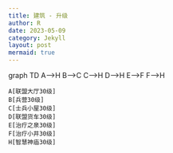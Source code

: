 ```yaml
---
title: 建筑 - 升级
author: R
date: 2023-05-09
category: Jekyll
layout: post
mermaid: true
---
```



<script src="https://cdn.jsdelivr.net/npm/mermaid/dist/mermaid.min.js"></script>


<script>
  window.addEventListener("load", function() {
    mermaid.initialize({
      theme: 'default',
      themeCSS: '.node rect { fill: #0074d9; }',
    });
  });
</script>


<div class="mermaid">
  graph TD
    A-->H
	B-->C
	C-->H
	D-->H
	E-->F
    F-->H
	
	A[联盟大厅30级]
	B[兵营30级]
	C[士兵小屋30级]
	D[联盟货车30级]
	E[治疗之泉30级]
	F[治疗小井30级]
    H[智慧神庙30级]
	
</div>


<!--{% if page.mermaid %}
<script>
mermaid.initialize({
  startOnLoad: true
});
</script>
{% endif %} -->



